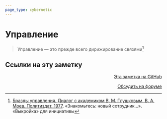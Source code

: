```yaml
---
page_type: cybernetic
---
```

# Управление


> Управление — это прежде всего дирижирование связями[^1]



[^1]:  [Бразды управления. Диалог с академиком В. М. Глушковым. В. А. Моев. Политиздат. 1977](МоевБраздыУправления1977.md). «Знакомьтесь: новый сотрудник...». «Выкройка» для инициативы



## Ссылки на эту заметку




<p v-pre style="text-align: right">
  <a href="https://github.com/Kverde/algorithms/blob/main/source/20230129171624.md" target="_blank">
  Эта заметка на GitHub
  </a>
</p>



<p v-pre style="text-align: right">
  <a href="https://discourse.comtext.space/new-topic?title=%D0%A3%D0%BF%D1%80%D0%B0%D0%B2%D0%BB%D0%B5%D0%BD%D0%B8%D0%B5&body=&category=algorithm" target="_blank">
  Обсудить на форуме
  </a>
</p>
